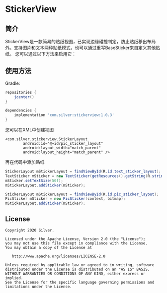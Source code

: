 # StickerView
## 简介
StickerView是一款简易的贴纸视图，已实现边缘碰撞判定，防止贴纸移出布局外。支持图片和文本两种贴纸模式，也可以通过重写BaseSticker来自定义其他贴纸。
您可以通过以下方法来启用它：

## 使用方法
Gradle:
```groovy
repositories {
    jcenter()
}

dependencies {
    implementation 'com.silver:stickerview:1.0.3'
}
```
您可以在XML中创建视图
```
<com.silver.stickerview.StickerLayout
        android:id="@+id/pic_sticker_layout"
        android:layout_width="match_parent"
        android:layout_height="match_parent" />
```
再在代码中添加贴纸
```java
StickerLayout mStickerLayout = findViewById(R.id.text_sticker_layout);
TextSticker mSticker = new TextSticker(getResources().getString(R.string.demo_text));
mSticker.setTextSize(50f);
mStickerLayout.addSticker(mSticker);
```
```java
StickerLayout mStickerLayout = findViewById(R.id.pic_sticker_layout);
PicSticker mSticker = new PicSticker(context, bitmap);
mStickerLayout.addSticker(mSticker);
```
## License

    Copyright 2020 Silver.

    Licensed under the Apache License, Version 2.0 (the "License");
    you may not use this file except in compliance with the License.
    You may obtain a copy of the License at

       http://www.apache.org/licenses/LICENSE-2.0

    Unless required by applicable law or agreed to in writing, software
    distributed under the License is distributed on an "AS IS" BASIS,
    WITHOUT WARRANTIES OR CONDITIONS OF ANY KIND, either express or implied.
    See the License for the specific language governing permissions and
    limitations under the License.
